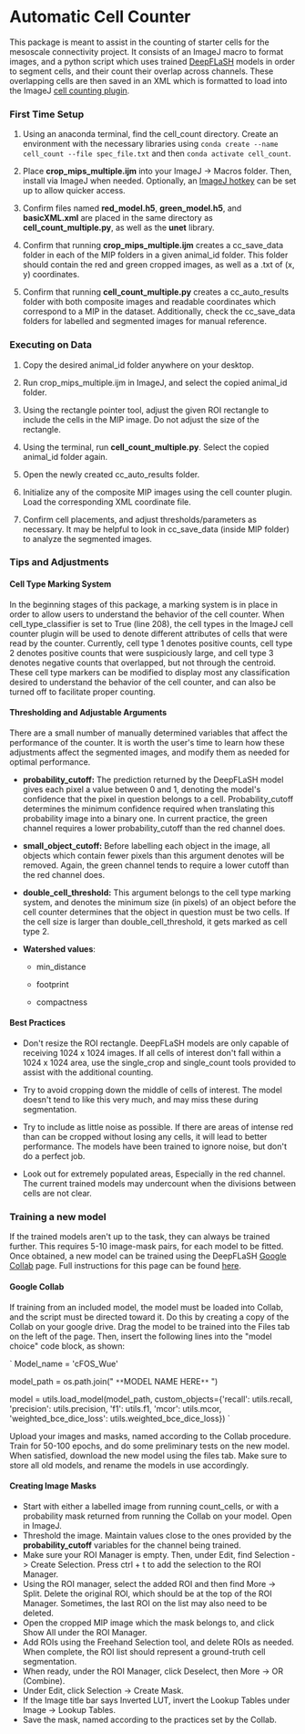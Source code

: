 # Automatic Cell Counter

This package is meant to assist in the counting of starter cells for the mesoscale connectivity project. It consists of an ImageJ macro to format images,
and a python script which uses trained [DeepFLaSH](https://github.com/matjesg/DeepFLaSH) models in order to segment cells, and their count their overlap across channels. These overlapping cells are then saved in
an XML which is formatted to load into the ImageJ [cell counting plugin](https://imagej.nih.gov/ij/plugins/cell-counter.html).


### First Time Setup

1. Using an anaconda terminal, find the cell_count directory. Create an environment with the necessary libraries using `conda create --name cell_count --file spec_file.txt` and then `conda activate cell_count`.

2. Place **crop_mips_multiple.ijm** into your ImageJ -> Macros folder. Then, install via ImageJ when needed. Optionally, an [ImageJ hotkey](https://imagej.nih.gov/ij/developer/macro/macros.html) can be set up to allow quicker access.  

3. Confirm files named **red_model.h5**, **green_model.h5**, and **basicXML.xml** are placed in the same directory as **cell_count_multiple.py**, as well as the **unet** library.

4. Confirm that running **crop_mips_multiple.ijm** creates a cc_save_data folder in each of the MIP folders in a given animal_id folder. This folder should contain the red and green cropped images, as well as a .txt of (x, y) coordinates.

5. Confirm that running **cell_count_multiple.py** creates a cc_auto_results folder with both composite images and readable coordinates which correspond to a MIP in the dataset. Additionally, check the cc_save_data folders for labelled and segmented images for manual reference.


### Executing on Data

1. Copy the desired animal_id folder anywhere on your desktop.

2. Run crop_mips_multiple.ijm in ImageJ, and select the copied animal_id folder.

3. Using the rectangle pointer tool, adjust the given ROI rectangle to include the cells in the MIP image. Do not adjust the size of the rectangle.

4. Using the terminal, run **cell_count_multiple.py**. Select the copied animal_id folder again.

5. Open the newly created cc_auto_results folder.

6. Initialize any of the composite MIP images using the cell counter plugin. Load the corresponding XML coordinate file.

7. Confirm cell placements, and adjust thresholds/parameters as necessary. It may be helpful to look in cc_save_data (inside MIP folder) to analyze the segmented images.


### Tips and Adjustments

#### Cell Type Marking System

In the beginning stages of this package, a marking system is in place in order to allow users to understand the behavior of the cell counter. When cell_type_classifier is set to True (line 208), the cell types in
the ImageJ cell counter plugin will be used to denote different attributes of cells that were read by the counter. Currently, cell type 1 denotes positive counts, cell type 2 denotes positive counts that were suspiciously large, and cell type 3 denotes negative counts that overlapped, but not through the centroid. These cell type markers can be modified to display most any classification desired to understand the behavior of the cell counter, and can also be turned off to facilitate proper counting.

#### Thresholding and Adjustable Arguments

There are a small number of manually determined variables that affect the performance of the counter. It is worth the user's time to learn how these adjustments affect the segmented images, and modify them as needed for optimal performance.  

- **probability_cutoff:** The prediction returned by the DeepFLaSH model gives each pixel a value between 0 and 1, denoting the model's confidence that the pixel in question belongs to a cell. Probability_cutoff determines the minimum confidence required when translating this probability image into a binary one. In current practice, the green channel requires a lower probability_cutoff than the red channel does.

- **small_object_cutoff:** Before labelling each object in the image, all objects which contain fewer pixels than this argument denotes will be removed. Again, the green channel tends to require a lower cutoff than the red channel does.

- **double_cell_threshold:** This argument belongs to the cell type marking system, and denotes the minimum size (in pixels) of an object before the cell counter determines that the object in question must be two cells. If the cell size is larger than double_cell_threshold, it gets marked as cell type 2.

- **Watershed values**:

    - min_distance

    - footprint

    - compactness


#### Best Practices

- Don't resize the ROI rectangle. DeepFLaSH models are only capable of receiving 1024 x 1024 images. If all cells of interest don't fall within a 1024 x 1024 area, use the single_crop and single_count tools provided to assist with the additional counting.

- Try to avoid cropping down the middle of cells of interest. The model doesn't tend to like this very much, and may miss these during segmentation.

- Try to include as little noise as possible. If there are areas of intense red than can be cropped without losing any cells, it will lead to better performance. The models have been trained to ignore noise, but don't do a perfect job.

- Look out for extremely populated areas, Especially in the red channel. The current trained models may undercount when the divisions between cells are not clear.


### Training a new model

If the trained models aren't up to the task, they can always be trained further. This requires 5-10 image-mask pairs, for each model to be fitted. Once obtained, a new model can be trained using the DeepFLaSH [Google Collab](https://colab.research.google.com/github/matjesg/DeepFLaSH/blob/master/DeepFLaSH.ipynb) page. Full instructions for this page can be found [here](https://github.com/matjesg/DeepFLaSH/raw/master/user_guide.pdf).


#### Google Collab

If training from an included model, the model must be loaded into Collab, and the script must be directed toward it. Do this by creating a copy of the Collab on your google drive. Drag the model to be trained into the Files tab on the left of the page. Then, insert the following lines into the "model choice" code block, as shown:

`
Model_name = 'cFOS_Wue'

model_path = os.path.join(" `**`MODEL NAME HERE`**` ")

model = utils.load_model(model_path, custom_objects={'recall': utils.recall,
                                            'precision': utils.precision,
                                            'f1': utils.f1,
                                            'mcor': utils.mcor,
                                            'weighted_bce_dice_loss': utils.weighted_bce_dice_loss})
`

Upload your images and masks, named according to the Collab procedure. Train for 50-100 epochs, and do some preliminary tests on the new model. When satisfied, download the new model using the files tab. Make sure to store all old models, and rename the models in use accordingly.


#### Creating Image Masks

- Start with either a labelled image from running count_cells, or with a probability mask returned from running the Collab on your model. Open in ImageJ.
- Threshold the image. Maintain values close to the ones provided by the **probability_cutoff** variables for the channel being trained.
- Make sure your ROI Manager is empty. Then, under Edit, find Selection -> Create Selection. Press ctrl + t to add the selection to the ROI Manager.
- Using the ROI manager, select the added ROI and then find More -> Split. Delete the original ROI, which should be at the top of the ROI Manager. Sometimes, the last ROI on the list may also need to be deleted.
- Open the cropped MIP image which the mask belongs to, and click Show All under the ROI Manager.
- Add ROIs using the Freehand Selection tool, and delete ROIs as needed. When complete, the ROI list should represent a ground-truth cell segmentation.
- When ready, under the ROI Manager, click Deselect, then More -> OR (Combine).
- Under Edit, click Selection -> Create Mask.
- If the Image title bar says Inverted LUT, invert the Lookup Tables under Image -> Lookup Tables.
- Save the mask, named according to the practices set by the Collab.
